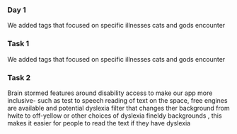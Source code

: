 
  ### Day 1
  We added tags that focused on specific illnesses cats and gods encounter
  ### Task 1
   We added tags that focused on specific illnesses cats and gods encounter
  ### Task 2
   Brain stormed features around disability access to make our app more inclusive- such as test to speech reading of text on the space, free engines are available and potential dyslexia filter that changes ther background from hwite to off-yellow or other choices of dyslexia fineldy backgrounds
   , this makes it easier for people to read the text if they have dyslexia 
